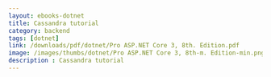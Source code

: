 ```yaml
---
layout: ebooks-dotnet
title: Cassandra tutorial
category: backend
tags: [dotnet]
link: /downloads/pdf/dotnet/Pro ASP.NET Core 3, 8th. Edition.pdf 
image: /images/thumbs/dotnet/Pro ASP.NET Core 3, 8th-m. Edition-min.png
description : Cassandra tutorial 
---
```












